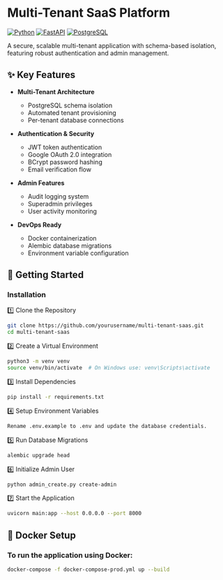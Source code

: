 # Multi-Tenant SaaS Platform

[![Python](https://img.shields.io/badge/Python-3.10%2B-blue)](https://python.org)
[![FastAPI](https://img.shields.io/badge/FastAPI-0.115.11-green)](https://fastapi.tiangolo.com)
[![PostgreSQL](https://img.shields.io/badge/PostgreSQL-14%2B-blue)](https://www.postgresql.org)

A secure, scalable multi-tenant application with schema-based isolation, featuring robust authentication and admin management.

## ✨ Key Features

- **Multi-Tenant Architecture**
  - PostgreSQL schema isolation
  - Automated tenant provisioning
  - Per-tenant database connections

- **Authentication & Security**
  - JWT token authentication
  - Google OAuth 2.0 integration
  - BCrypt password hashing
  - Email verification flow

- **Admin Features**
  - Audit logging system
  - Superadmin privileges
  - User activity monitoring

- **DevOps Ready**
  - Docker containerization
  - Alembic database migrations
  - Environment variable configuration

## 🚀 Getting Started

### Installation

1️⃣ Clone the Repository
```bash
git clone https://github.com/yourusername/multi-tenant-saas.git
cd multi-tenant-saas
```

2️⃣ Create a Virtual Environment
```bash
python3 -m venv venv
source venv/bin/activate  # On Windows use: venv\Scripts\activate
```

3️⃣ Install Dependencies
```bash
pip install -r requirements.txt
```

4️⃣ Setup Environment Variables
```bash
Rename .env.example to .env and update the database credentials.
```

5️⃣ Run Database Migrations
```bash
alembic upgrade head
```

6️⃣ Initialize Admin User  
```bash
python admin_create.py create-admin
```

7️⃣ Start the Application
```bash
uvicorn main:app --host 0.0.0.0 --port 8000
```

## 🐳 Docker Setup

### To run the application using Docker:
```bash
docker-compose -f docker-compose-prod.yml up --build
```
